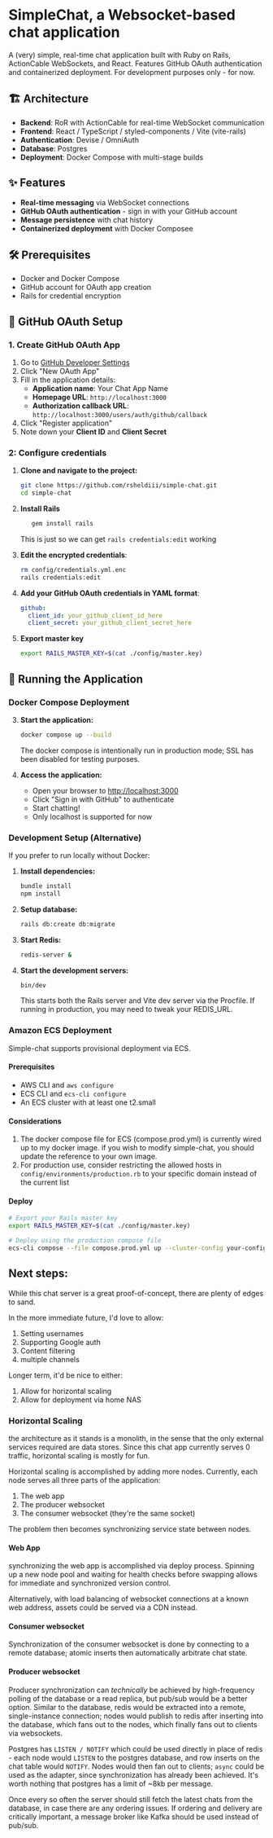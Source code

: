 # SimpleChat, a Websocket-based chat application

A (very) simple, real-time chat application built with Ruby on Rails, ActionCable WebSockets, and React. Features GitHub OAuth authentication and containerized deployment. For development purposes only - for now.

## 🏗️ Architecture

- **Backend**: RoR with ActionCable for real-time WebSocket communication
- **Frontend**: React / TypeScript / styled-components / Vite (vite-rails)
- **Authentication**: Devise / OmniAuth
- **Database**: Postgres 
- **Deployment**: Docker Compose with multi-stage builds

## ✨ Features

- **Real-time messaging** via WebSocket connections
- **GitHub OAuth authentication** - sign in with your GitHub account
- **Message persistence** with chat history
- **Containerized deployment** with Docker Composee

## 🛠️ Prerequisites

- Docker and Docker Compose
- GitHub account for OAuth app creation
- Rails for credential encryption

## 🔐 GitHub OAuth Setup

### 1. Create GitHub OAuth App

1. Go to [GitHub Developer Settings](https://github.com/settings/developers)
2. Click "New OAuth App"
3. Fill in the application details:
   - **Application name**: Your Chat App Name
   - **Homepage URL**: `http://localhost:3000`
   - **Authorization callback URL**: `http://localhost:3000/users/auth/github/callback`
4. Click "Register application"
5. Note down your **Client ID** and **Client Secret**

### 2: Configure credentials


1. **Clone and navigate to the project:**
   ```bash
   git clone https://github.com/rsheldiii/simple-chat.git
   cd simple-chat
   ```
2. **Install Rails**
    ```bash
       gem install rails
    ```
    This is just so we can get `rails credentials:edit` working

3. **Edit the encrypted credentials**:
   ```bash
   rm config/credentials.yml.enc
   rails credentials:edit
   ```

3. **Add your GitHub OAuth credentials in YAML format**:
   ```yaml
   github:
     client_id: your_github_client_id_here
     client_secret: your_github_client_secret_here
   ```

4. **Export master key**
    ```bash
    export RAILS_MASTER_KEY=$(cat ./config/master.key)
    ```

## 🚀 Running the Application

### Docker Compose Deployment

3. **Start the application:**
   ```bash
   docker compose up --build
   ```

    The docker compose is intentionally run in production mode; SSL has been disabled for testing purposes.

4. **Access the application:**
   - Open your browser to [http://localhost:3000](http://localhost:3000)
   - Click "Sign in with GitHub" to authenticate
   - Start chatting!
   - Only localhost is supported for now

### Development Setup (Alternative)

If you prefer to run locally without Docker:

1. **Install dependencies:**
   ```bash
   bundle install
   npm install
   ```

2. **Setup database:**
   ```bash
   rails db:create db:migrate
   ```

3. **Start Redis:**
   ```bash
   redis-server &
   ```

4. **Start the development servers:**
   ```bash
   bin/dev
   ```

   This starts both the Rails server and Vite dev server via the Procfile. If running in production, you may need to tweak your REDIS_URL.

### Amazon ECS Deployment

Simple-chat supports provisional deployment via ECS.

#### Prerequisites

- AWS CLI and `aws configure`
- ECS CLI and `ecs-cli configure`
- An ECS cluster with at least one t2.small

#### Considerations

1. The docker compose file for ECS (compose.prod.yml) is currently wired up to my docker image. if you wish to modify simple-chat, you should update the reference to your own image.
2. For production use, consider restricting the allowed hosts in `config/environments/production.rb` to your specific domain instead of the current list

#### Deploy

   ```bash
   # Export your Rails master key
   export RAILS_MASTER_KEY=$(cat ./config/master.key)
   
   # Deploy using the production compose file
   ecs-cli compose --file compose.prod.yml up --cluster-config your-config-name --ecs-profile your-profile-name
   ```

## Next steps:

While this chat server is a great proof-of-concept, there are plenty of edges to sand. 

In the more immediate future, I'd love to allow:

1. Setting usernames
2. Supporting Google auth
3. Content filtering
4. multiple channels

Longer term, it'd be nice to either:

1. Allow for horizontal scaling
2. Allow for deployment via home NAS

### Horizontal Scaling

the architecture as it stands is a monolith, in the sense that the only external services required are data stores. Since this chat app currently serves 0 traffic, horizontal scaling is mostly for fun.

Horizontal scaling is accomplished by adding more nodes. Currently, each node serves all three parts of the application:

1. The web app
2. The producer websocket
3. The consumer websocket (they're the same socket)

The problem then becomes synchronizing service state between nodes.

#### Web App

synchronizing the web app is accomplished via deploy process. Spinning up a new node pool and waiting for health checks before swapping allows for immediate and synchronized version control. 

Alternatively, with load balancing of websocket connections at a known web address, assets could be served via a CDN instead.

#### Consumer websocket

Synchronization of the consumer websocket is done by connecting to a remote database; atomic inserts then automatically arbitrate chat state.

#### Producer websocket

Producer synchronization can _technically_ be achieved by high-frequency polling of the database or a read replica, but pub/sub would be a better option. Similar to the database, redis would be extracted into a remote, single-instance connection; nodes would publish to redis after inserting into the database, which fans out to the nodes, which finally fans out to clients via websockets.

Postgres has `LISTEN / NOTIFY` which could be used directly in place of redis - each node would `LISTEN` to the postgres database, and row inserts on the chat table would `NOTIFY`. Nodes would then fan out to clients; `async` could be used as the adapter, since synchronization has already been achieved. It's worth nothing that postgres has a limit of ~8kb per message.

Once every so often the server should still fetch the latest chats from the database, in case there are any ordering issues. If ordering and delivery are critically important, a message broker like Kafka should be used instead of pub/sub.
